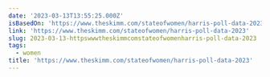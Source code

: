 ```yaml
---
date: '2023-03-13T13:55:25.000Z'
isBasedOn: 'https://www.theskimm.com/stateofwomen/harris-poll-data-2023'
link: 'https://www.theskimm.com/stateofwomen/harris-poll-data-2023'
slug: 2023-03-13-httpswwwtheskimmcomstateofwomenharris-poll-data-2023
tags:
  - women
title: 'https://www.theskimm.com/stateofwomen/harris-poll-data-2023'
---
```


